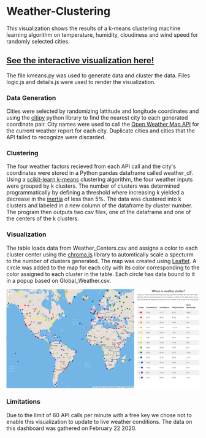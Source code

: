 # Weather-Clustering
This visualization shows the results of a k-means clustering machine learning algorithm on temperature, humidity, cloudiness and wind speed for randomly selected cities. 

## [See the interactive visualization here!](https://barrytik.github.io/Weather-Clustering/)

The file kmeans.py was used to generate data and cluster the data. Files logic.js and details.js were used to render the visualization.

 ### Data Generation
Cities were selected by randomizing lattitude and longitude coordinates and using the [citipy](https://pypi.org/project/citipy/ "citipy info page") python library to find the nearest city to each generated coordinate pair. City names were used to call the [Open Weather Map API](https://openweathermap.org/api "OpenWeatherMap API Website") for the current weather report for each city. Duplicate cities and cities that the API failed to recognize were discarded.

### Clustering
The four weather factors recieved from each API call and the city's coordinates were stored in a Python pandas dataframe called weather_df. Using a [scikit-learn k-means](https://scikit-learn.org/stable/modules/generated/sklearn.cluster.KMeans.html "Module Documentation") clustering algorithm, the four weather inputs were grouped by k clusters. The number of clusters was determined programmatically by defining a threshold where increasing k yielded a decrease in the [inertia](# "Inertia is the sum of squared distances of samples to their closest cluster center.") of less than 5%. The data was clustered into k clusters and labeled in a new column of the dataframe by cluster number. The program then outputs two csv files, one of the dataframe and one of the centers of the k clusters. 

### Visualization
The table loads data from Weather_Centers.csv and assigns a color to each cluster center using the [chroma.js](https://gka.github.io/chroma.js/ "Chroma.js Documentation") library to automtically scale a specturm to the number of clusters generated. 
The map was created using [Leaflet](https://leafletjs.com/ "Leaflet.js Website"). A circle was added to the map for each city with its color corresponding to the color assigned to each cluster in the table. Each circle has data bound to it in a popup based on Global_Weather.csv.

![Visualization](Screenshot.png)

### Limitations 
Due to the limit of 60 API calls per minute with a free key we chose not to enable this visualization to update to live weather conditions. The data on this dashboard was gathered on February 22 2020.
